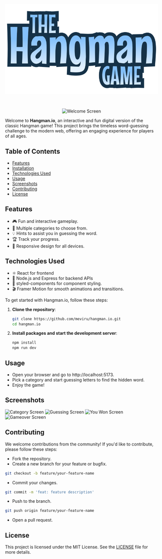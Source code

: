 <p align="center"><img alt="Hangman.io" src="https://raw.githubusercontent.com/meviru/github-repo-assets/main/hangman.io/logo.svg"></p>
<br/>
<p align="center"><img src="https://github.com/meviru/github-repo-assets/blob/main/hangman.io/ezgif-3-d572f4d744.gif" alt="Welcome Screen"></p>

Welcome to **Hangman.io**, an interactive and fun digital version of the classic Hangman game! This project brings the timeless word-guessing challenge to the modern web, offering an engaging experience for players of all ages.

## Table of Contents

- [Features](#features)
- [Installation](#installation)
- [Technologies Used](#technologies-used)
- [Usage](#usage)
- [Screenshots](#screenshots)
- [Contributing](#contributing)
- [License](#license)

## Features
- 🎮 Fun and interactive gameplay.
- 🌟 Multiple categories to choose from.
- 💡 Hints to assist you in guessing the word.
- 🏆 Track your progress.
- 📱 Responsive design for all devices.

## Technologies Used
- ⚛️ React for frontend
- 🚀 Node.js and Express for backend APIs
- 💅 styled-components for component styling.
- 🎬 Framer Motion for smooth animations and transitions.

To get started with Hangman.io, follow these steps:

1. **Clone the repository**:
   ```sh
   git clone https://github.com/meviru/hangman.io.git
   cd hangman.io
4. **Install packages and start the development server**:
   ```sh
   npm install
   npm run dev

## Usage
- Open your browser and go to http://localhost:5173.
- Pick a category and start guessing letters to find the hidden word.
- Enjoy the game!

## Screenshots
![Category Screen](https://github.com/meviru/github-repo-assets/blob/main/hangman.io/screely-1720786695013.png)
![Guessing Screen](https://github.com/meviru/github-repo-assets/blob/main/hangman.io/screely-1720786711011.png)
![You Won Screen](https://github.com/meviru/github-repo-assets/blob/main/hangman.io/screely-1720786774500.png)
![Gameover Screen](https://github.com/meviru/github-repo-assets/blob/main/hangman.io/screely-1720786726681.png)

## Contributing
We welcome contributions from the community! If you'd like to contribute, please follow these steps:
- Fork the repository.
- Create a new branch for your feature or bugfix.
```sh
git checkout -b feature/your-feature-name
```
- Commit your changes.
```sh
git commit -m 'feat: feature description'
```
- Push to the branch.
```sh
git push origin feature/your-feature-name
```
- Open a pull request.
 
## License
This project is licensed under the MIT License. See the [LICENSE](LICENSE.md) file for more details.
